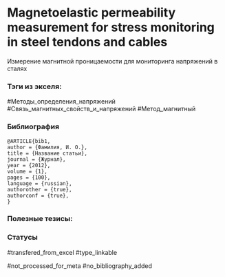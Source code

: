 # Magnetoelastic permeability measurement for stress monitoring in steel tendons and cables

Измерение магнитной проницаемости для мониторинга напряжений в сталях

### Тэги из экселя:
#Методы_определения_напряжений 
#Связь_магнитных_свойств_и_напряжений 
#Метод_магнитный 

### Библиография
```
@ARTICLE{bib1,
author = {Фамилия, И. О.},
title = {Название статьи},
journal = {Журнал},
year = {2012},
volume = {1},
pages = {100},
language = {russian},
authorother = {true},
authorconf = {true},
}
```

### Полезные тезисы:

### Статусы
#transfered_from_excel 
#type_linkable 

#not_processed_for_meta
#no_bibliography_added
